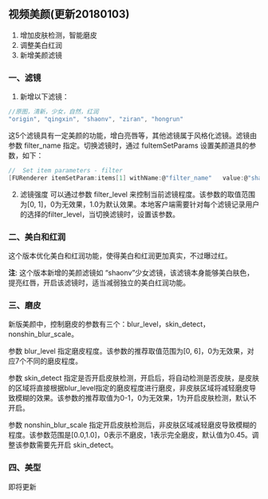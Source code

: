 
## 视频美颜(更新20180103)
1. 增加皮肤检测，智能磨皮
2. 调整美白红润
3. 新增美颜滤镜
### 一、滤镜

1. 新增以下滤镜：
  ```C
  //原图，清新，少女，自然，红润
  "origin", "qingxin", "shaonv", "ziran", "hongrun"
  ```

  这5个滤镜具有一定美颜的功能，增白亮唇等，其他滤镜属于风格化滤镜。滤镜由参数 filter_name 指定。切换滤镜时，通过 fuItemSetParams 设置美颜道具的参数，如下：

  ```C
  //  Set item parameters - filter
  [FURenderer itemSetParam:items[1] withName:@"filter_name"   value:@"shaonv"];
  ```
2. 滤镜强度
  可以通过参数 filter_level 来控制当前滤镜程度。该参数的取值范围为[0, 1]，0为无效果，1.0为默认效果。本地客户端需要针对每个滤镜记录用户的选择的filter_level，当切换滤镜时，设置该参数。

### 二、美白和红润
这个版本优化美白和红润功能，使得美白和红润更加真实，不过曝过红。

__注__: 这个版本新增的美颜滤镜如 “shaonv”少女滤镜，该滤镜本身能够美白肤色，提亮红唇，开启该滤镜时，适当减弱独立的美白红润功能。

### 三、磨皮

新版美颜中，控制磨皮的参数有三个：blur_level，skin_detect，nonshin_blur_scale。

参数 blur_level 指定磨皮程度。该参数的推荐取值范围为[0, 6]，0为无效果，对应7个不同的磨皮程度。

参数 skin_detect 指定是否开启皮肤检测，开启后，将自动检测是否皮肤，是皮肤的区域将直接根据blur_level指定的磨皮程度进行磨皮，非皮肤区域将减轻磨皮导致模糊的效果。该参数的推荐取值为0-1，0为无效果，1为开启皮肤检测，默认不开启。

参数 nonshin_blur_scale 指定开启皮肤检测后，非皮肤区域减轻磨皮导致模糊的程度。该参数范围是[0.0,1.0]，0表示不磨皮，1表示完全磨皮，默认值为0.45。调整该参数需要先开启 skin_detect。


### 四、美型

即将更新